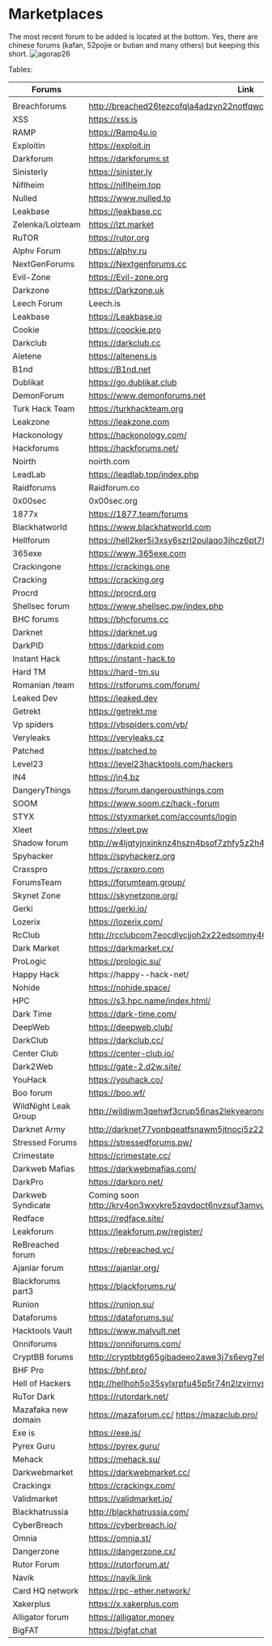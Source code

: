 # Marketplaces
The most recent forum to be added is located at the bottom.
Yes, there are chinese forums (kafan, 52pojie or butian and many others) but keeping this short.
![agorap26](https://github.com/intelshare/Marketplaces/assets/139314161/83a588c3-1d0c-4261-8064-489bf90390a2)


Tables:

|Forums|Link||
|---|---|---|
|   |   |   |
Breachforums |http://breached26tezcofqla4adzyn22notfqwcac7gpbrleg4usehljwkgqd.onion
XSS |https://xss.is | https://xssforumv3isucukbxhdhwz67hoa5e2voakcfkuieq4ch257vsburuid.onion
RAMP |https://Ramp4u.io | https://rampjcdlqvgkoz5oywutpo6ggl7g6tvddysustfl6qzhr5osr24xxqqd.onion
Exploitin |https://exploit.in | https://exploitivzcm5dawzhe6c32bbylyggbjvh5dyvsvb5lkuz5ptmunkmqd.onion
Darkforum |https://darkforums.st
Sinisterly |https://sinister.ly 
Niflheim |https://niflheim.top 
Nulled | https://www.nulled.to 
Leakbase |https://leakbase.cc
Zelenka/Lolzteam |https://lzt.market
RuTOR |https://rutor.org
Alphv Forum |https://alphv.ru
NextGenForums | https://Nextgenforums.cc
Evil-Zone |https://Evil-zone.org
Darkzone |https://Darkzone.uk
Leech Forum |Leech.is
Leakbase |https://Leakbase.io
Cookie | https://coockie.pro
Darkclub | https://darkclub.cc
Aletene |https://altenens.is
B1nd |https://B1nd.net
Dublikat | https://go.dublikat.club
DemonForum |https://www.demonforums.net
Turk Hack Team |https://turkhackteam.org
Leakzone |https://leakzone.com
Hackonology | https://hackonology.com/
Hackforums | https://hackforums.net/
Noirth |noirth.com 
LeadLab |https://leadlab.top/index.php
Raidforums|Raidforum.co
0x00sec |0x00sec.org
1877x | https://1877.team/forums
Blackhatworld |https://www.blackhatworld.com
Hellforum |https://hell2ker5i3xsy6szrl2pulaqo3jhcz6pt7ffdxtuqjqiycvmlkcddqd.onion
365exe | https://www.365exe.com
Crackingone |https://crackings.one
Cracking | https://cracking.org
Procrd | https://procrd.org
Shellsec forum | https://www.shellsec.pw/index.php
BHC forums |https://bhcforums.cc
Darknet |https://darknet.ug
DarkPID |https://darkpid.com
Instant Hack | https://instant-hack.to
Hard TM | https://hard-tm.su
Romanian /team | https://rstforums.com/forum/
Leaked Dev | https://leaked.dev
Getrekt | https://getrekt.me
Vp spiders | https://vbspiders.com/vb/
Veryleaks |https://veryleaks.cz
Patched |https://patched.to
Level23 | https://level23hacktools.com/hackers
IN4 |https://in4.bz
DangeryThings |https://forum.dangerousthings.com
SOOM | https://www.soom.cz/hack-forum
STYX | https://styxmarket.com/accounts/login
Xleet |https://xleet.pw
Shadow forum |http://w4ljqtyjnxinknz4hszn4bsof7zhfy5z2h4srfss4vvkoikiwz36o3id.onion
Spyhacker |https://spyhackerz.org
Craxspro |https://craxpro.com
ForumsTeam |https://forumteam.group/
Skynet Zone |https://skynetzone.org/
Gerki |https://gerki.io/
Lozerix |https://lozerix.com/
RcClub |http://rcclubcom7eocdlycjjoh2x22edsomny46goacgkeylntp546bekxyad.onion/
Dark Market |https://darkmarket.cx/
ProLogic |https://prologic.su/
Happy Hack |https://happy--hack-net/
Nohide |https://nohide.space/
HPC |https://s3.hpc.name/index.html/
Dark Time |https://dark-time.com/
DeepWeb |https://deepweb.club/
DarkClub |https://darkclub.cc/
Center Club |https://center-club.io/
Dark2Web |https://gate-2.d2w.site/
YouHack |https://youhack.co/
Boo forum |https://boo.wf/
WildNight Leak Group | http://wildiwm3qehwf3crup56nas2lekyearoncoebldodjoqcs57dit5jkyd.onion
Darknet Army | http://darknet77vonbqeatfsnawm5jtnoci5z22mxay6cizmoucgmz52mwyad.onion/
Stressed Forums | https://stressedforums.pw/
Crimestate | https://crimestate.cc/
Darkweb Mafias | https://darkwebmafias.com/
DarkPro | https://darkpro.net/
Darkweb Syndicate |Coming soon http://krv4on3wxykre5zqvdoct6nvzsuf3amvucknf53vh5gaz7ebioyeo6id.onion/
Redface | https://redface.site/ | http://w5tnhtn5wm7o3nbs2d33myouokylxbropp4y3kqwtrulax2tvw4nxdid.onion/
Leakforum | https://leakforum.pw/register/
ReBreached forum | https://rebreached.vc/ | http://rebreachkpk2puirm3gwje7hatarklyyvddmose74vycsjvfitnousyd.onion/
Ajanlar forum | https://ajanlar.org/
Blackforums part3 | https://blackforums.ru/
Runion | https://runion.su/
Dataforums | https://dataforums.su/
Hacktools Vault | https://www.malvult.net
Onniforums | https://onniforums.com/
CryptBB forums | http://cryptbbtg65gibadeeo2awe3j7s6evg7eklserehqr4w4e2bis5tebid.onion/
BHF Pro | https://bhf.pro/
Hell of Hackers | http://hellhoh5o35sylxrpfu45p5r74n2lzvirnvszmziuvn7bcejlynaqxyd.onion/ | https://hellofhackers.com/
RuTor Dark | https://rutordark.net/
Mazafaka new domain | https://mazaforum.cc/ https://mazaclub.pro/ | http://mfclubxckm7qv3bjee6dquzb4b3wbv3tnxhsuvjm2brx53vgacgp5ryd.onion/
Exe is | https://exe.is/
Pyrex Guru| https://pyrex.guru/
Mehack | https://mehack.su/
Darkwebmarket | https://darkwebmarket.cc/
Crackingx | https://crackingx.com/
Validmarket | https://validmarket.io/
Blackhatrussia | http://blackhatrussia.com/
CyberBreach | https://cyberbreach.io/
Omnia | https://omnia.st/
Dangerzone | https://dangerzone.cx/
Rutor Forum | https://rutorforum.at/
Navik  | https://navik.link
Card HQ network | https://rpc-ether.network/ | https://cardhq.pro/
Xakerplus | https://x.xakerplus.com
Alligator forum | https://alligator.money
BigFAT | https://bigfat.chat


